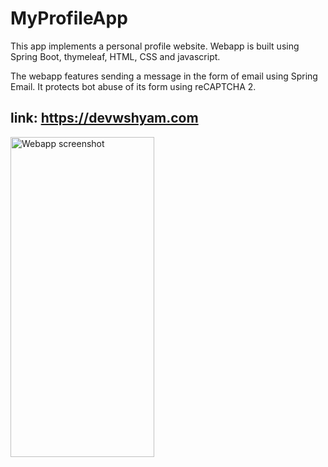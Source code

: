 # MyProfileApp

This app implements a personal profile website. Webapp is built using Spring Boot, thymeleaf, HTML, CSS and javascript.

The webapp features sending a message in the form of email using Spring Email. It protects bot abuse of its form using reCAPTCHA 2.

## link: https://devwshyam.com
<img src="docs/screenshot.png" width="230" height="512" alt="Webapp screenshot"/>